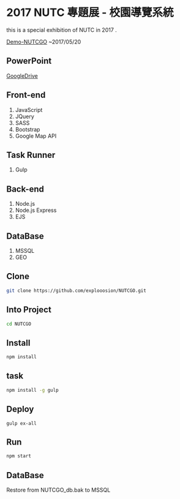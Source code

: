 # 2017 NUTC 專題展 - 校園導覽系統
this is a special exhibition of NUTC in 2017 .

[Demo-NUTCGO](http://robby570.tw) ~2017/05/20

## PowerPoint
[GoogleDrive](https://drive.google.com/open?id=0B1mT0V_C4ZXIVXEyUkhPQVB6aVE)

## Front-end
1. JavaScript
2. JQuery
3. SASS
4. Bootstrap
5. Google Map API

## Task Runner
1. Gulp

## Back-end
1. Node.js
2. Node.js Express
3. EJS

## DataBase
1. MSSQL
2. GEO

## Clone
```bash
git clone https://github.com/explooosion/NUTCGO.git
```

## Into Project
```bash
cd NUTCGO
```

## Install
```bash
npm install
```

## task
```bash
npm install -g gulp
```


## Deploy
```
gulp ex-all
```

## Run
```bash
npm start
```

## DataBase
Restore from NUTCGO_db.bak to MSSQL
